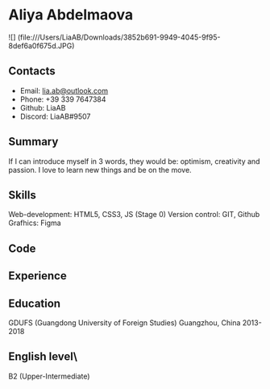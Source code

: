 # Aliya Abdelmaova
![] 
(file:///Users/LiaAB/Downloads/3852b691-9949-4045-9f95-8def6a0f675d.JPG)

## Contacts
* Email: lia.ab@outlook.com
* Phone: +39 339 7647384
* Github: LiaAB
* Discord: LiaAB#9507

## Summary
If I can introduce myself in 3 words, they would be: optimism, creativity and passion. I love to learn new things and be on the move. 

## Skills
Web-development: HTML5, CSS3, JS (Stage 0)
Version control: GIT, Github
Grafhics: Figma

## Code

## Experience

## Education
GDUFS (Guangdong University of Foreign Studies)
Guangzhou, China
2013-2018

## English level\
B2 (Upper-Intermediate)

